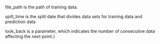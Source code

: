 file_path is the path of training data.

spilt_time is the split date that divides data sets for training data and prediction data

look_back is a parameter, which indicates the number of consecutive data affecting the next point.}
